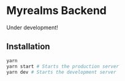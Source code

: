 # Myrealms Backend

Under development!

## Installation

```bash
yarn
yarn start # Starts the production server
yarn dev # Starts the development server
```
